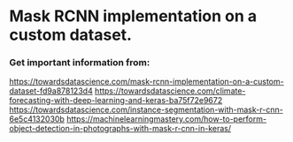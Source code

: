 # Mask RCNN implementation on a custom dataset.

### Get important information from:
https://towardsdatascience.com/mask-rcnn-implementation-on-a-custom-dataset-fd9a878123d4
https://towardsdatascience.com/climate-forecasting-with-deep-learning-and-keras-ba75f72e9672
https://towardsdatascience.com/instance-segmentation-with-mask-r-cnn-6e5c4132030b
https://machinelearningmastery.com/how-to-perform-object-detection-in-photographs-with-mask-r-cnn-in-keras/
